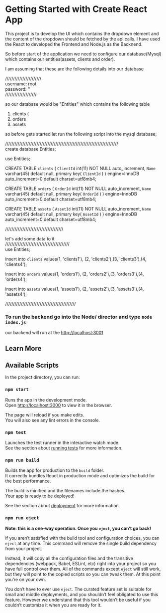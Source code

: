 # Getting Started with Create React App

This project is to develop the UI which contains the dropdown element and the content of the dropdown should be fetched by the api calls. I have used the React to developed the Frontend and Node.js as the Backnend.

So before start of the application we need to configure our database(Mysql) which contains our entities(assets, clients and order).

I am assuming that these are the following details into our database

/////////////////////// <br>
username: root<br>
password: ''<br>
////////////////////<br>

so our database would be "Entities" which contains the following table 

1. clients (
2. orders
3. assets

so before gets started let run the following script into the mysql database;

////////////////////////////////////////////////////////////////////////<br>
create database Entities;

use Entities;

CREATE TABLE `clients` (
	`ClientId` int(11) NOT NULL auto_increment,
    `Name` varchar(45) default null,
    primary key( `ClientId` )
) engine=InnoDB auto_increment=0 default charset=utf8mb4;

CREATE TABLE `orders` (
	`OrderId` int(11) NOT NULL auto_increment,
    `Name` varchar(45) default null,
    primary key( `OrderId` )
) engine=InnoDB auto_increment=0 default charset=utf8mb4;

CREATE TABLE `assets` (
	`AssetId` int(11) NOT NULL auto_increment,
    `Name` varchar(45) default null,
    primary key( `AssetId` )
) engine=InnoDB auto_increment=0 default charset=utf8mb4;

/////////////////////////////////////<br>

let's add some data to it <br>
/////////////////////////////////////////<br>
use Entities;

insert into `clients` values(1, 'clients1'), (2, 'clients2'),(3, 'clients3'),(4, 'clients4');

insert into `orders` values(1, 'orders1'), (2, 'orders2'),(3, 'orders3'),(4, 'orders4');

insert into `assets` values(1, 'assets1'), (2, 'assets2'),(3, 'assets3'),(4, 'assets4');

/////////////////////////////////////////////<br>

### To run the backend go into the Node/ director and type `node index.js`
our backend will run at the [http://localhost:3001](http://localhost:3001)

## Learn More


## Available Scripts

In the project directory, you can run:

### `npm start`

Runs the app in the development mode.\
Open [http://localhost:3000](http://localhost:3000) to view it in the browser.

The page will reload if you make edits.\
You will also see any lint errors in the console.

### `npm test`

Launches the test runner in the interactive watch mode.\
See the section about [running tests](https://facebook.github.io/create-react-app/docs/running-tests) for more information.

### `npm run build`

Builds the app for production to the `build` folder.\
It correctly bundles React in production mode and optimizes the build for the best performance.

The build is minified and the filenames include the hashes.\
Your app is ready to be deployed!

See the section about [deployment](https://facebook.github.io/create-react-app/docs/deployment) for more information.

### `npm run eject`

**Note: this is a one-way operation. Once you `eject`, you can’t go back!**

If you aren’t satisfied with the build tool and configuration choices, you can `eject` at any time. This command will remove the single build dependency from your project.

Instead, it will copy all the configuration files and the transitive dependencies (webpack, Babel, ESLint, etc) right into your project so you have full control over them. All of the commands except `eject` will still work, but they will point to the copied scripts so you can tweak them. At this point you’re on your own.

You don’t have to ever use `eject`. The curated feature set is suitable for small and middle deployments, and you shouldn’t feel obligated to use this feature. However we understand that this tool wouldn’t be useful if you couldn’t customize it when you are ready for it.
